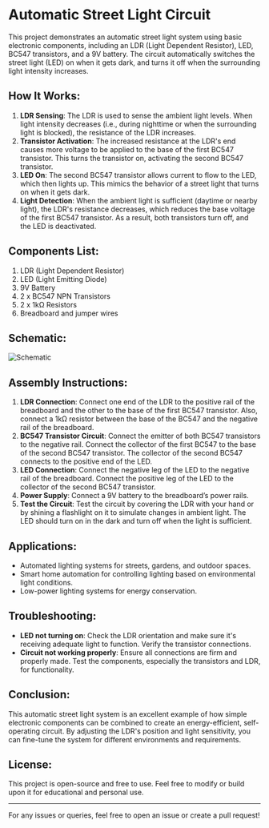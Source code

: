 # Automatic Street Light Circuit

This project demonstrates an automatic street light system using basic electronic components, including an LDR (Light Dependent Resistor), LED, BC547 transistors, and a 9V battery. The circuit automatically switches the street light (LED) on when it gets dark, and turns it off when the surrounding light intensity increases.


## How It Works:
1. **LDR Sensing**: The LDR is used to sense the ambient light levels. When light intensity decreases (i.e., during nighttime or when the surrounding light is blocked), the resistance of the LDR increases.
2. **Transistor Activation**: The increased resistance at the LDR's end causes more voltage to be applied to the base of the first BC547 transistor. This turns the transistor on, activating the second BC547 transistor.
3. **LED On**: The second BC547 transistor allows current to flow to the LED, which then lights up. This mimics the behavior of a street light that turns on when it gets dark.
4. **Light Detection**: When the ambient light is sufficient (daytime or nearby light), the LDR's resistance decreases, which reduces the base voltage of the first BC547 transistor. As a result, both transistors turn off, and the LED is deactivated.

## Components List:
1. LDR (Light Dependent Resistor)
2. LED (Light Emitting Diode)
3. 9V Battery
4. 2 x BC547 NPN Transistors
5. 2 x 1kΩ Resistors
6. Breadboard and jumper wires

## Schematic:
![Schematic](schematic.png)

## Assembly Instructions:
1. **LDR Connection**: Connect one end of the LDR to the positive rail of the breadboard and the other to the base of the first BC547 transistor. Also, connect a 1kΩ resistor between the base of the BC547 and the negative rail of the breadboard.
2. **BC547 Transistor Circuit**: Connect the emitter of both BC547 transistors to the negative rail. Connect the collector of the first BC547 to the base of the second BC547 transistor. The collector of the second BC547 connects to the positive end of the LED.
3. **LED Connection**: Connect the negative leg of the LED to the negative rail of the breadboard. Connect the positive leg of the LED to the collector of the second BC547 transistor.
4. **Power Supply**: Connect a 9V battery to the breadboard’s power rails.
5. **Test the Circuit**: Test the circuit by covering the LDR with your hand or by shining a flashlight on it to simulate changes in ambient light. The LED should turn on in the dark and turn off when the light is sufficient.

## Applications:
- Automated lighting systems for streets, gardens, and outdoor spaces.
- Smart home automation for controlling lighting based on environmental light conditions.
- Low-power lighting systems for energy conservation.

## Troubleshooting:
- **LED not turning on**: Check the LDR orientation and make sure it's receiving adequate light to function. Verify the transistor connections.
- **Circuit not working properly**: Ensure all connections are firm and properly made. Test the components, especially the transistors and LDR, for functionality.

## Conclusion:
This automatic street light system is an excellent example of how simple electronic components can be combined to create an energy-efficient, self-operating circuit. By adjusting the LDR's position and light sensitivity, you can fine-tune the system for different environments and requirements.

## License:
This project is open-source and free to use. Feel free to modify or build upon it for educational and personal use.

---

For any issues or queries, feel free to open an issue or create a pull request!

